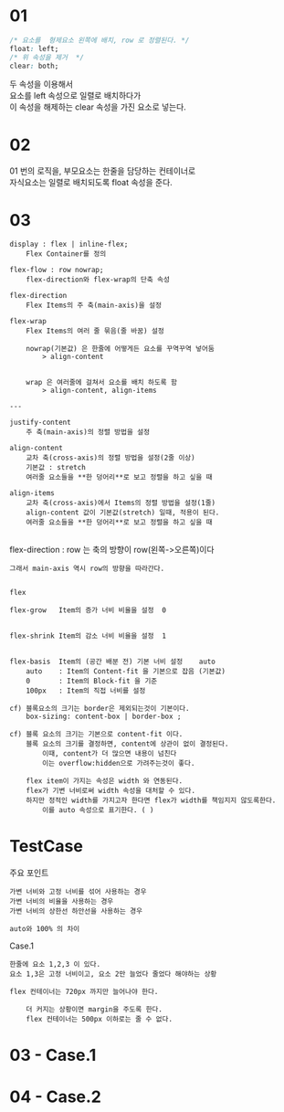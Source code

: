 # 01

```css
/* 요소를  형제요소 왼쪽에 배치, row 로 정렬된다. */
float: left;
/* 위 속성을 제거  */
clear: both;
```

두 속성을 이용해서  
요소를 left 속성으로 일렬로 배치하다가  
이 속성을 해제하는 clear 속성을 가진 요소로 넣는다.

# 02

01 번의 로직을, 부모요소는 한줄을 담당하는 컨테이너로  
자식요소는 일렬로 배치되도록 float 속성을 준다.

# 03

```
display : flex | inline-flex;
    Flex Container를 정의

flex-flow : row nowrap;
    flex-direction와 flex-wrap의 단축 속성

flex-direction
    Flex Items의 주 축(main-axis)을 설정

flex-wrap
    Flex Items의 여러 줄 묶음(줄 바꿈) 설정

    nowrap(기본값) 은 한줄에 어떻게든 요소를 꾸역꾸역 넣어둠
        > align-content


    wrap 은 여러줄에 걸쳐서 요소를 배치 하도록 함
        > align-content, align-items

---

justify-content
    주 축(main-axis)의 정렬 방법을 설정

align-content
    교차 축(cross-axis)의 정렬 방법을 설정(2줄 이상)
    기본값 : stretch
    여러줄 요소들을 **한 덩어리**로 보고 정렬을 하고 싶을 때

align-items
    교차 축(cross-axis)에서 Items의 정렬 방법을 설정(1줄)
    align-content 값이 기본값(stretch) 일때, 적용이 된다.
    여러줄 요소들을 **한 덩어리**로 보고 정렬을 하고 싶을 때

```

##

flex-direction : row 는 축의 방향이 row(왼쪽->오른쪽)이다

    그래서 main-axis 역시 row의 방향을 따라간다.

```

flex

flex-grow	Item의 증가 너비 비율을 설정	0


flex-shrink	Item의 감소 너비 비율을 설정	1


flex-basis	Item의 (공간 배분 전) 기본 너비 설정	auto
    auto    : Item의 Content-fit 을 기본으로 잡음 (기본값)
    0       : Item의 Block-fit 을 기준
    100px   : Item의 직접 너비를 설정

cf) 블록요소의 크기는 border은 제외되는것이 기본이다.
    box-sizing: content-box | border-box ;

cf) 블록 요소의 크기는 기본으로 content-fit 이다.
    블록 요소의 크기를 결정하면, content에 상관이 없이 결정된다.
        이때, content가 더 많으면 내용이 넘친다
        이는 overflow:hidden으로 가려주는것이 좋다.

    flex item이 가지는 속성은 width 와 연동된다.
    flex가 기변 너비로써 width 속성을 대처할 수 있다.
    하지만 정적인 width를 가지고자 한다면 flex가 width를 책임지지 않도록한다.
        이를 auto 속성으로 표기한다. ( )

```

# TestCase

주요 포인트

    가변 너비와 고정 너비를 섞어 사용하는 경우
    가변 너비의 비율을 사용하는 경우
    가변 너비의 상한선 하안선을 사용하는 경우

    auto와 100% 의 차이

Case.1

    한줄에 요소 1,2,3 이 있다.
    요소 1,3은 고정 너비이고, 요소 2만 늘었다 줄었다 해야하는 상황

    flex 컨테이너는 720px 까지만 늘어나야 한다.

        더 커지는 상황이면 margin을 주도록 한다.
        flex 컨테이너는 500px 이하로는 줄 수 없다.

# 03 - Case.1

# 04 - Case.2
